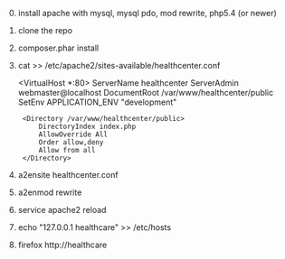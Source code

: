 0. install apache with mysql, mysql pdo, mod rewrite, php5.4 (or newer)
1. clone the repo
2. composer.phar install
3. cat >> /etc/apache2/sites-available/healthcenter.conf

    <VirtualHost *:80>
        ServerName healthcenter
        ServerAdmin webmaster@localhost
        DocumentRoot /var/www/healthcenter/public
        SetEnv APPLICATION_ENV "development"

        <Directory /var/www/healthcenter/public>
            DirectoryIndex index.php
            AllowOverride All
            Order allow,deny
            Allow from all
        </Directory>
    </VirtualHost>

4. a2ensite healthcenter.conf
5. a2enmod rewrite
5. service apache2 reload
6. echo "127.0.0.1	healthcare" >> /etc/hosts
7. firefox http://healthcare

